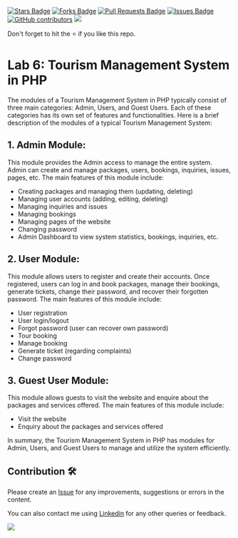 <a href="https://github.com/drshahizan/learn-php/stargazers"><img src="https://img.shields.io/github/stars/drshahizan/learn-php" alt="Stars Badge"/></a>
<a href="https://github.com/drshahizan/learn-php/network/members"><img src="https://img.shields.io/github/forks/drshahizan/learn-php" alt="Forks Badge"/></a>
<a href="https://github.com/drshahizan/learn-php/pulls"><img src="https://img.shields.io/github/issues-pr/drshahizan/learn-php" alt="Pull Requests Badge"/></a>
<a href="https://github.com/drshahizan/learn-php/issues"><img src="https://img.shields.io/github/issues/drshahizan/learn-php" alt="Issues Badge"/></a>
<a href="https://github.com/drshahizan/learn-php/graphs/contributors"><img alt="GitHub contributors" src="https://img.shields.io/github/contributors/drshahizan/learn-php?color=2b9348"></a>
![](https://visitor-badge.glitch.me/badge?page_id=drshahizan/learn-php)

Don't forget to hit the :star: if you like this repo.

# Lab 6: Tourism Management System in PHP

The modules of a Tourism Management System in PHP typically consist of three main categories: Admin, Users, and Guest Users. Each of these categories has its own set of features and functionalities. Here is a brief description of the modules of a typical Tourism Management System:

## 1. Admin Module:
This module provides the Admin access to manage the entire system. Admin can create and manage packages, users, bookings, inquiries, issues, pages, etc. The main features of this module include:
- Creating packages and managing them (updating, deleting)
- Managing user accounts (adding, editing, deleting)
- Managing inquiries and issues
- Managing bookings
- Managing pages of the website
- Changing password
- Admin Dashboard to view system statistics, bookings, inquiries, etc.

## 2. User Module:
This module allows users to register and create their accounts. Once registered, users can log in and book packages, manage their bookings, generate tickets, change their password, and recover their forgotten password. The main features of this module include:
- User registration
- User login/logout
- Forgot password (user can recover own password)
- Tour booking
- Manage booking
- Generate ticket (regarding complaints)
- Change password

## 3. Guest User Module:
This module allows guests to visit the website and enquire about the packages and services offered. The main features of this module include:
- Visit the website
- Enquiry about the packages and services offered

In summary, the Tourism Management System in PHP has modules for Admin, Users, and Guest Users to manage and utilize the system efficiently.

## Contribution 🛠️
Please create an [Issue](https://github.com/drshahizan/learn-php/issues) for any improvements, suggestions or errors in the content.

You can also contact me using [Linkedin](https://www.linkedin.com/in/drshahizan/) for any other queries or feedback.

![](https://visitor-badge.glitch.me/badge?page_id=drshahizan)

